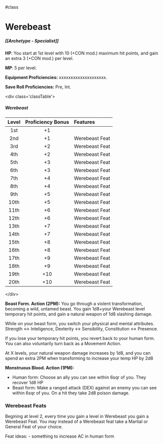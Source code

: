 #class
# Werebeast
##### [[Archetype - Specialist]]

**HP**: You start at 1st level with 10 (+CON mod.) maximum hit points, and gain an extra 3 (+CON mod.) per level.

**MP**: 5 per level.

**Equipment Proficiencies:** xxxxxxxxxxxxxxxxxxxx.

**Save Roll Proficiencies:** Pre, Int.

\<div class='classTable'>
##### Werebeast
| Level | Proficiency Bonus | Features       |
|:-----:|:-----------------:|:-------------- |
|  1st  |        +1         |                |
|  2nd  |        +1         | Werebeast Feat |
|  3rd  |        +2         | Werebeast Feat |
|  4th  |        +2         | Werebeast Feat |
|  5th  |        +3         | Werebeast Feat |
|  6th  |        +3         | Werebeast Feat |
|  7th  |        +4         | Werebeast Feat | 
|  8th  |        +4         | Werebeast Feat |
|  9th  |        +5         | Werebeast Feat |
| 10th  |        +5         | Werebeast Feat |
| 11th  |        +6         | Werebeast Feat |
| 12th  |        +6         | Werebeast Feat |
| 13th  |        +7         | Werebeast Feat |
| 14th  |        +7         | Werebeast Feat |
| 15th  |        +8         | Werebeast Feat |
| 16th  |        +8         | Werebeast Feat |
| 17th  |        +9         | Werebeast Feat |
| 18th  |        +9         | Werebeast Feat |
| 19th  |        +10        | Werebeast Feat |
| 20th  |        +10        | Werebeast Feat |
\</div>

**Beast Form. Action (2PM):** You go through a violent transformation, becoming a wild, untamed beast. You gain 1d8+your Werebeast level temporary hit points, and gain a natural weapon of 1d8 slashing damage.

While on your beast form, you switch your physical and mental attributes. Strength <-> Inteligence, Dexterity <-> Sensibility, Constitution <-> Presence.

If you lose your temporary hit points, you revert back to your human form. You can also voluntarily turn back as a Movement Action.

At X levels, your natural weapon damage increases by 1d8, and you can spend an extra 2PM when transforming to increase your temp HP by 2d8

**Monstruous Blood. Action (1PM):** 
- Human form: Choose an ally you can see within 6sqr of you. They recover 1d8 HP
- Beast form: Make a ranged attack (DEX) against an enemy you can see within 6sqr of you. On a hit they take 2d8 poison damage.

### Werebeast Feats

Begining at level 2, every time you gain a level in Werebeast you gain a Werebeast Feat. You may instead of a Werebeast feat take a Martial or General Feat of your choice.

Feat ideas:
	- something to increase AC in human form